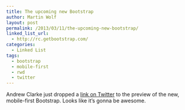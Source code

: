 ```yaml
---
title: The upcoming new Bootstrap
author: Martin Wolf
layout: post
permalink: /2013/03/11/the-upcoming-new-bootstrap/
linked_list_url:
  - http://rc.getbootstrap.com/
categories:
  - Linked List
tags:
  - bootstrap
  - mobile-first
  - rwd
  - twitter
---
```

Andrew Clarke just dropped a [link on Twitter][1] to the preview of the new, mobile-first Bootstrap. Looks like it&#8217;s gonna be awesome.

 [1]: https://twitter.com/Malarkey/status/311080196944035841
